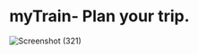 # myTrain- Plan your trip.

![Screenshot (321)](https://user-images.githubusercontent.com/90344973/229333569-88c46c3f-a163-413c-976a-59b7cac17ec6.png)
